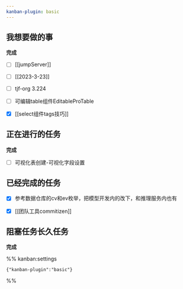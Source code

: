 ```yaml
---
kanban-plugin: basic
---
```


## 我想要做的事

**完成**
- [ ] [[jumpServer]]
- [ ] [[2023-3-23]]
- [ ] tjf-org 3.224
- [ ] 可编辑table组件EditableProTable
- [x] [[select组件tags技巧]]


## 正在进行的任务

**完成**
- [ ] 可视化表创建-可视化字段设置


## 已经完成的任务

- [x] 参考数据仓库的cv和ev枚举，把模型开发内的改下，和推理服务内也有
- [x] [[团队工具commitizen]]


## 阻塞任务长久任务

**完成**




%% kanban:settings
```
{"kanban-plugin":"basic"}
```
%%